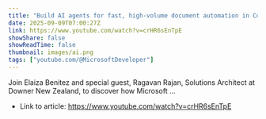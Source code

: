 ```yaml
---
title: "Build AI agents for fast, high-volume document automation in Copilot Studio"
date: 2025-09-09T07:00:27Z
link: https://www.youtube.com/watch?v=crHR6sEnTpE
showShare: false
showReadTime: false
thumbnail: images/ai.png
tags: ["youtube.com/@MicrosoftDeveloper"]
---
```

Join Elaiza Benitez and special guest, Ragavan Rajan, Solutions Architect at Downer New Zealand, to discover how Microsoft ...

- Link to article: https://www.youtube.com/watch?v=crHR6sEnTpE